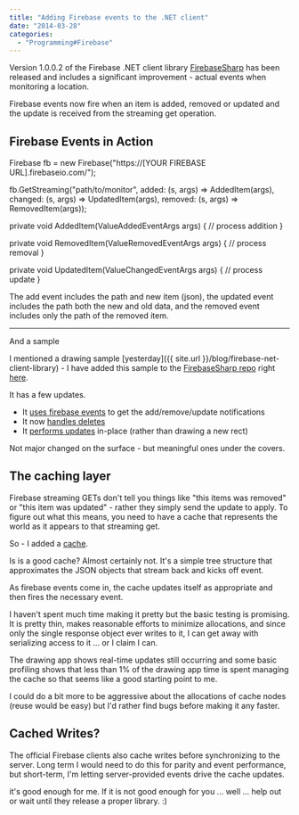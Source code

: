 ```yaml
---
title: "Adding Firebase events to the .NET client"
date: "2014-03-28"
categories: 
  - "Programming#Firebase"
---
```


Version 1.0.0.2 of the Firebase .NET client library [FirebaseSharp](https://www.nuget.org/packages/FirebaseSharp/) has been released and includes a significant improvement - actual events when monitoring a location.

Firebase events now fire when an item is added, removed or updated and the update is received from the streaming get operation.

## Firebase Events in Action

Firebase fb = new Firebase("https://[YOUR FIREBASE URL].firebaseio.com/");

fb.GetStreaming("path/to/monitor", 
    added: (s, args) => AddedItem(args),
    changed: (s, args) => UpdatedItem(args),
    removed: (s, args) => RemovedItem(args));

private void AddedItem(ValueAddedEventArgs args)
{
    // process addition
}

private void RemovedItem(ValueRemovedEventArgs args)
{
    // process removal
}

private void UpdatedItem(ValueChangedEventArgs args)
{
    // process update
}

The add event includes the path and new item (json), the updated event includes the path both the new and old data, and the removed event includes only the path of the removed item.

* * *

And a sample

I mentioned a drawing sample [yesterday]({{ site.url }}/blog/firebase-net-client-library) \- I have added this sample to the [FirebaseSharp repo](https://github.com/bubbafat/FirebaseSharp/) right [here](https://github.com/bubbafat/FirebaseSharp/tree/master/samples/draw).

It has a few updates.

- It [uses firebase events](https://github.com/bubbafat/FirebaseSharp/blob/master/samples/draw/MainWindow.xaml.cs#L70) to get the add/remove/update notifications
- It now [handles deletes](https://github.com/bubbafat/FirebaseSharp/blob/master/samples/draw/MainWindow.xaml.cs#L98)
- It [performs updates](https://github.com/bubbafat/FirebaseSharp/blob/master/samples/draw/MainWindow.xaml.cs#L124) in-place (rather than drawing a new rect)

Not major changed on the surface - but meaningful ones under the covers.

## The caching layer

Firebase streaming GETs don't tell you things like "this items was removed" or "this item was updated" - rather they simply send the update to apply. To figure out what this means, you need to have a cache that represents the world as it appears to that streaming get.

So - I added a [cache](https://github.com/bubbafat/FirebaseSharp/blob/master/src/FirebaseSharp.Portable/FirebaseCache.cs).

Is is a good cache? Almost certainly not. It's a simple tree structure that approximates the JSON objects that stream back and kicks off event.

As firebase events come in, the cache updates itself as appropriate and then fires the necessary event.

I haven't spent much time making it pretty but the basic testing is promising. It is pretty thin, makes reasonable efforts to minimize allocations, and since only the single response object ever writes to it, I can get away with serializing access to it ... or I claim I can.

The drawing app shows real-time updates still occurring and some basic profiling shows that less than 1% of the drawing app time is spent managing the cache so that seems like a good starting point to me.

I could do a bit more to be aggressive about the allocations of cache nodes (reuse would be easy) but I'd rather find bugs before making it any faster.

## Cached Writes?

The official Firebase clients also cache writes before synchronizing to the server. Long term I would need to do this for parity and event performance, but short-term, I'm letting server-provided events drive the cache updates.

it's good enough for me. If it is not good enough for you ... well ... help out or wait until they release a proper library. :)
